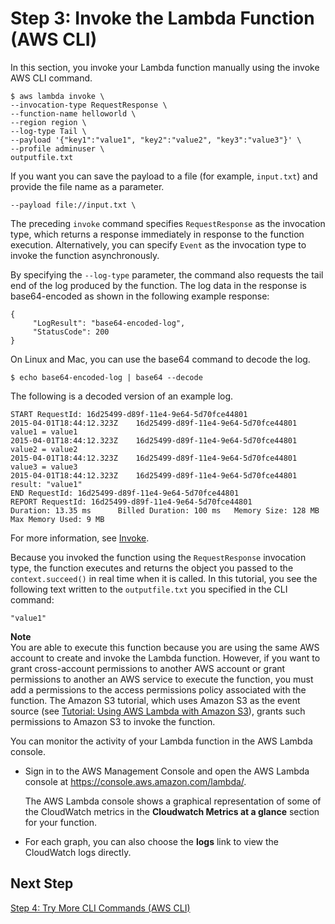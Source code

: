 # Step 3: Invoke the Lambda Function \(AWS CLI\)<a name="with-userapp-walkthrough-custom-events-invoke"></a>

In this section, you invoke your Lambda function manually using the invoke AWS CLI command\. 

```
$ aws lambda invoke \
--invocation-type RequestResponse \
--function-name helloworld \
--region region \
--log-type Tail \
--payload '{"key1":"value1", "key2":"value2", "key3":"value3"}' \
--profile adminuser \
outputfile.txt
```

If you want you can save the payload to a file \(for example, `input.txt`\) and provide the file name as a parameter\.

```
--payload file://input.txt \
```

The preceding `invoke` command specifies `RequestResponse` as the invocation type, which returns a response immediately in response to the function execution\. Alternatively, you can specify `Event` as the invocation type to invoke the function asynchronously\. 

By specifying the `--log-type` parameter, the command also requests the tail end of the log produced by the function\. The log data in the response is base64\-encoded as shown in the following example response:

```
{
     "LogResult": "base64-encoded-log",
     "StatusCode": 200 
}
```

On Linux and Mac, you can use the base64 command to decode the log\.

```
$ echo base64-encoded-log | base64 --decode
```

The following is a decoded version of an example log\.

```
START RequestId: 16d25499-d89f-11e4-9e64-5d70fce44801
2015-04-01T18:44:12.323Z    16d25499-d89f-11e4-9e64-5d70fce44801    value1 = value1
2015-04-01T18:44:12.323Z    16d25499-d89f-11e4-9e64-5d70fce44801    value2 = value2
2015-04-01T18:44:12.323Z    16d25499-d89f-11e4-9e64-5d70fce44801    value3 = value3
2015-04-01T18:44:12.323Z    16d25499-d89f-11e4-9e64-5d70fce44801    result: "value1"
END RequestId: 16d25499-d89f-11e4-9e64-5d70fce44801
REPORT RequestId: 16d25499-d89f-11e4-9e64-5d70fce44801       
Duration: 13.35 ms      Billed Duration: 100 ms   Memory Size: 128 MB  
Max Memory Used: 9 MB
```

For more information, see [Invoke](API_Invoke.md)\. 

Because you invoked the function using the `RequestResponse` invocation type, the function executes and returns the object you passed to the `context.succeed()` in real time when it is called\. In this tutorial, you see the following text written to the `outputfile.txt` you specified in the CLI command:

```
"value1"
```

**Note**  
You are able to execute this function because you are using the same AWS account to create and invoke the Lambda function\. However, if you want to grant cross\-account permissions to another AWS account or grant permissions to another an AWS service to execute the function, you must add a permissions to the access permissions policy associated with the function\. The Amazon S3 tutorial, which uses Amazon S3 as the event source \(see [Tutorial: Using AWS Lambda with Amazon S3](with-s3-example.md)\), grants such permissions to Amazon S3 to invoke the function\.

You can monitor the activity of your Lambda function in the AWS Lambda console\. 

+ Sign in to the AWS Management Console and open the AWS Lambda console at [https://console\.aws\.amazon\.com/lambda/](https://console.aws.amazon.com/lambda/)\.

  The AWS Lambda console shows a graphical representation of some of the CloudWatch metrics in the **Cloudwatch Metrics at a glance** section for your function\.

+ For each graph, you can also choose the **logs** link to view the CloudWatch logs directly\.

## Next Step<a name="with-userapp-walkthrough-custom-events-invoke-next-step"></a>

 [Step 4: Try More CLI Commands \(AWS CLI\)](with-userapp-walkthrough-custom-events-try-more-api.md) 